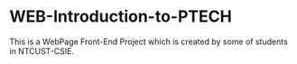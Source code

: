 # WEB-Introduction-to-PTECH
This is a WebPage Front-End Project which is created by some of students in NTCUST-CSIE.

